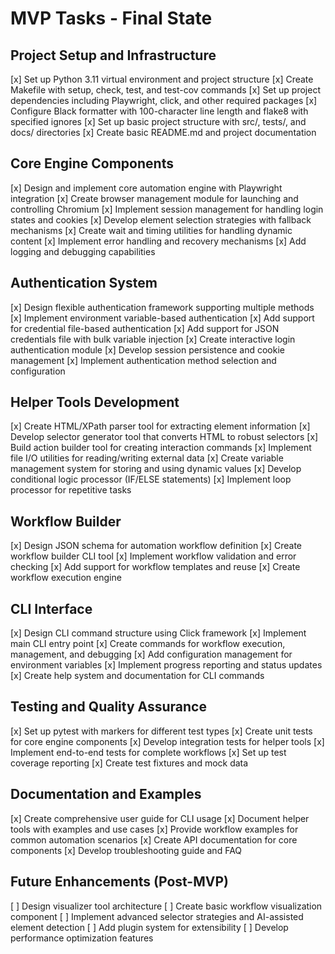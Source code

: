 # MVP Tasks - Final State

## Project Setup and Infrastructure
[x] Set up Python 3.11 virtual environment and project structure
[x] Create Makefile with setup, check, test, and test-cov commands
[x] Set up project dependencies including Playwright, click, and other required packages
[x] Configure Black formatter with 100-character line length and flake8 with specified ignores
[x] Set up basic project structure with src/, tests/, and docs/ directories
[x] Create basic README.md and project documentation

## Core Engine Components
[x] Design and implement core automation engine with Playwright integration
[x] Create browser management module for launching and controlling Chromium
[x] Implement session management for handling login states and cookies
[x] Develop element selection strategies with fallback mechanisms
[x] Create wait and timing utilities for handling dynamic content
[x] Implement error handling and recovery mechanisms
[x] Add logging and debugging capabilities

## Authentication System
[x] Design flexible authentication framework supporting multiple methods
[x] Implement environment variable-based authentication
[x] Add support for credential file-based authentication
[x] Add support for JSON credentials file with bulk variable injection
[x] Create interactive login authentication module
[x] Develop session persistence and cookie management
[x] Implement authentication method selection and configuration

## Helper Tools Development
[x] Create HTML/XPath parser tool for extracting element information
[x] Develop selector generator tool that converts HTML to robust selectors
[x] Build action builder tool for creating interaction commands
[x] Implement file I/O utilities for reading/writing external data
[x] Create variable management system for storing and using dynamic values
[x] Develop conditional logic processor (IF/ELSE statements)
[x] Implement loop processor for repetitive tasks

## Workflow Builder
[x] Design JSON schema for automation workflow definition
[x] Create workflow builder CLI tool
[x] Implement workflow validation and error checking
[x] Add support for workflow templates and reuse
[x] Create workflow execution engine

## CLI Interface
[x] Design CLI command structure using Click framework
[x] Implement main CLI entry point
[x] Create commands for workflow execution, management, and debugging
[x] Add configuration management for environment variables
[x] Implement progress reporting and status updates
[x] Create help system and documentation for CLI commands

## Testing and Quality Assurance
[x] Set up pytest with markers for different test types
[x] Create unit tests for core engine components
[x] Develop integration tests for helper tools
[x] Implement end-to-end tests for complete workflows
[x] Set up test coverage reporting
[x] Create test fixtures and mock data

## Documentation and Examples
[x] Create comprehensive user guide for CLI usage
[x] Document helper tools with examples and use cases
[x] Provide workflow examples for common automation scenarios
[x] Create API documentation for core components
[x] Develop troubleshooting guide and FAQ

## Future Enhancements (Post-MVP)
[ ] Design visualizer tool architecture
[ ] Create basic workflow visualization component
[ ] Implement advanced selector strategies and AI-assisted element detection
[ ] Add plugin system for extensibility
[ ] Develop performance optimization features
